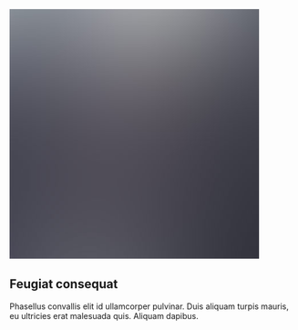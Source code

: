 <a href="#" class="image"><img src="images/pic02.jpg" alt="" data-position="top center" /></a>
<h2>Feugiat consequat</h2>
<p>Phasellus convallis elit id ullamcorper pulvinar. Duis aliquam turpis mauris, eu ultricies erat malesuada quis. Aliquam dapibus.</p>